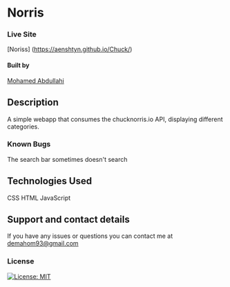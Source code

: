 # Norris


### Live Site
[Noriss]  (https://aenshtyn.github.io/Chuck/)

#### Built by

[Mohamed Abdullahi](https://github.com/aenshtyn)


## Description

A simple webapp that consumes the chucknorris.io API, displaying different categories.


### Known Bugs

The search bar sometimes doesn't search

## Technologies Used

CSS
HTML
JavaScript

## Support and contact details

If you have any issues or questions you can contact me at demahom93@gmail.com

### License

[![License: MIT](https://img.shields.io/badge/License-MIT-yellow.svg)](https://opensource.org/licenses/MIT)
